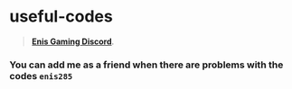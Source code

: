 # useful-codes
> **[Enis Gaming Discord](https://discord.gg/pKpr5EQxwh)**.
### You can add me as a friend when there are problems with the codes `enis285`
